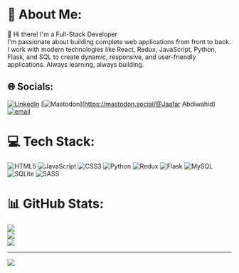 # 💫 About Me:
👋 Hi there! I'm a Full-Stack Developer<br>I'm passionate about building complete web applications from front to back. I work with modern technologies like React, Redux, JavaScript, Python, Flask, and SQL to create dynamic, responsive, and user-friendly applications. Always learning, always building.


## 🌐 Socials:
[![LinkedIn](https://img.shields.io/badge/LinkedIn-%230077B5.svg?logo=linkedin&logoColor=white)](https://linkedin.com/in/jeyceejeyka) [![Mastodon](https://img.shields.io/badge/-MASTODON-%232B90D9?logo=mastodon&logoColor=white)](https://mastodon.social/@Jaafar Abdiwahid) [![email](https://img.shields.io/badge/Email-D14836?logo=gmail&logoColor=white)](mailto:jeyceejeyka635@gmail.com) 

# 💻 Tech Stack:
![HTML5](https://img.shields.io/badge/html5-%23E34F26.svg?style=for-the-badge&logo=html5&logoColor=white) ![JavaScript](https://img.shields.io/badge/javascript-%23323330.svg?style=for-the-badge&logo=javascript&logoColor=%23F7DF1E) ![CSS3](https://img.shields.io/badge/css3-%231572B6.svg?style=for-the-badge&logo=css3&logoColor=white) ![Python](https://img.shields.io/badge/python-3670A0?style=for-the-badge&logo=python&logoColor=ffdd54) ![Redux](https://img.shields.io/badge/redux-%23593d88.svg?style=for-the-badge&logo=redux&logoColor=white) ![Flask](https://img.shields.io/badge/flask-%23000.svg?style=for-the-badge&logo=flask&logoColor=white) ![MySQL](https://img.shields.io/badge/mysql-4479A1.svg?style=for-the-badge&logo=mysql&logoColor=white) ![SQLite](https://img.shields.io/badge/sqlite-%2307405e.svg?style=for-the-badge&logo=sqlite&logoColor=white) ![SASS](https://img.shields.io/badge/SASS-hotpink.svg?style=for-the-badge&logo=SASS&logoColor=white)
# 📊 GitHub Stats:
![](https://github-readme-stats.vercel.app/api?username=Jeyceejeyka&theme=dark&hide_border=false&include_all_commits=false&count_private=false)<br/>
![](https://nirzak-streak-stats.vercel.app/?user=Jeyceejeyka&theme=dark&hide_border=false)<br/>
![](https://github-readme-stats.vercel.app/api/top-langs/?username=Jeyceejeyka&theme=dark&hide_border=false&include_all_commits=false&count_private=false&layout=compact)

---
[![](https://visitcount.itsvg.in/api?id=Jeyceejeyka&icon=0&color=0)](https://visitcount.itsvg.in)

<!-- Proudly created with GPRM ( https://gprm.itsvg.in ) -->
